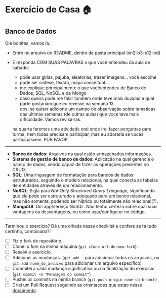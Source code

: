 # Exercício de Casa 🏠 

## Banco de Dados

Oie bonitas, vamos lá:
- Entre no arquivo do README, dentro da pasta principal (on2-b3-s12-bd) 
- E responda COM SUAS PALAVRAS o que você entendeu da aula de sabado:
  * pode usar girias, pajuba, aleatorias, trazer imagens... você escolhe
  * pode ser sintese, textão, mapa conceitual... 
  * me explique principalmente o que vocêentendeu de Banco de Dados, SQL, NoSQL e de Mongo
  * caso queira pode me falar tambem onde teve mais duvidas e qual parte gostariam que eu revesse na semana 13  
  obs: se quiser adicione um campo de observação sobre tematicas das ultimas semanas (de outras aulas) que voce teve mais dificuldade. Vamos revisa-las.

  na quarta faremos uma atividade oral onde irei fazer perguntas para turma, nem todas precisam participar, mas eu adoraria se vocês participassem. POR FAVOR 
---

- **Banco de dados**: Arquivos na qual estão armazenados informações.
- **Sistema de gestão de banco de dados**: Aplicação na qual gerencia o banco de dados, sendo capaz de fazer as operações presentes no CRUD.
- **SQL**: Uma linguagem de formatação para bancos de dados estruturados, seguindo o modelo relacional, na qual conecta as tabelas de entidades através de um relacionamento.
- **NoSQL**: Sigla para *Not Only Structured Query Language*, significando que ele pode ser estruturado e adequado para um banco relacional, mas não somente, podendo ser híbrido ou totalmente não relacional(?).
- **MongoDB**: Um app/serviço NoSQL. Não tenho certeza sobre qual suas vantagens ou desvantagens, ou como usar/configurar no código.

---

Terminou o exercício? Dá uma olhada nessa checklist e confere se tá tudo certinho, combinado?!

- [ ] Fiz o fork do repositório.
- [ ] Clonei o fork na minha máquina (`git clone url-do-meu-fork`).
- [ ] Resolvi o exercício.
- [ ] Adicionei as mudanças. (`git add .` para adicionar todos os arquivos, ou `git add nome_do_arquivo` para adicionar um arquivo específico)
- [ ] Commitei a cada mudança significativa ou na finalização do exercício (`git commit -m "Mensagem do commit"`)
- [ ] Pushei os commits na minha branch (`git push origin nome-da-branch`)
- [ ] Criei um Pull Request seguindo as orientaçoes que estao nesse [documento](/exercicios/para-casa/instrucoes-pull-request.md).